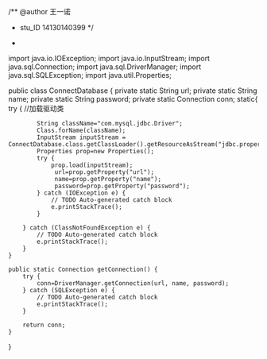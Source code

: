 /** @author 王一诺
 *  stu_ID 14130140399
 */
+
import java.io.IOException;
import java.io.InputStream;
import java.sql.Connection;
import java.sql.DriverManager;
import java.sql.SQLException;
import java.util.Properties;

public class ConnectDatabase {
	private static String url;
	private static String name;
	private static String password;
	private static Connection conn;
	static{
		try {
			//加载驱动类
			
			String className="com.mysql.jdbc.Driver";
			Class.forName(className);
			InputStream inputStream = ConnectDatabase.class.getClassLoader().getResourceAsStream("jdbc.properties");
			Properties prop=new Properties();
			try {
				prop.load(inputStream);
				 url=prop.getProperty("url");
				 name=prop.getProperty("name");
				 password=prop.getProperty("password");
			} catch (IOException e) {
				// TODO Auto-generated catch block
				e.printStackTrace();
			}
			
		} catch (ClassNotFoundException e) {
			// TODO Auto-generated catch block
			e.printStackTrace();
		}
	}

	public static Connection getConnection() {
		try {
			conn=DriverManager.getConnection(url, name, password);
		} catch (SQLException e) {
			// TODO Auto-generated catch block
			e.printStackTrace();
		}
		
		return conn;
	}
}
